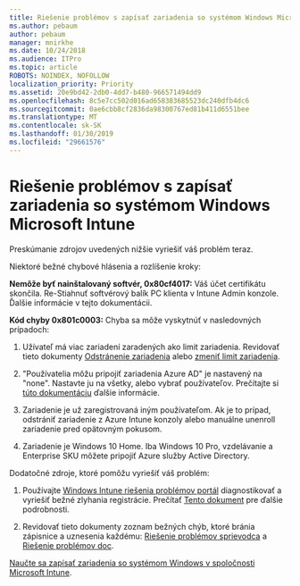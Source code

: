 ```yaml
---
title: Riešenie problémov s zapísať zariadenia so systémom Windows Microsoft Intune
ms.author: pebaum
author: pebaum
manager: mnirkhe
ms.date: 10/24/2018
ms.audience: ITPro
ms.topic: article
ROBOTS: NOINDEX, NOFOLLOW
localization_priority: Priority
ms.assetid: 20e9bd42-2db0-4dd7-b480-966571494dd9
ms.openlocfilehash: 8c5e7cc502d016ad658383685523dc240dfb4dc6
ms.sourcegitcommit: 0ae6cbb8cf2836da98300767ed81b411d6551bee
ms.translationtype: MT
ms.contentlocale: sk-SK
ms.lasthandoff: 01/30/2019
ms.locfileid: "29661576"
---
```

# <a name="troubleshoot-issues-with-enrolling-windows-devices-in-microsoft-intune"></a>Riešenie problémov s zapísať zariadenia so systémom Windows Microsoft Intune

Preskúmanie zdrojov uvedených nižšie vyriešiť váš problém teraz. 
  
Niektoré bežné chybové hlásenia a rozlíšenie kroky:
  
 **Nemôže byť nainštalovaný softvér, 0x80cf4017:** Váš účet certifikátu skončila. Re-Stiahnuť softvérový balík PC klienta v Intune Admin konzole. Ďalšie informácie v tejto dokumentácii. 
  
 **Kód chyby 0x801c0003:** Chyba sa môže vyskytnúť v nasledovných prípadoch: 
  
1. Užívateľ má viac zariadení zaradených ako limit zariadenia. Revidovať tieto dokumenty [Odstránenie zariadenia](https://docs.microsoft.com/intune/devices-wipe) alebo [zmeniť limit zariadenia](https://docs.microsoft.com/intune/enrollment-restrictions-set#set-device-limit-restrictions).
    
2. "Používatelia môžu pripojiť zariadenia Azure AD" je nastavený na "none". Nastavte ju na všetky, alebo vybrať používateľov. Prečítajte si [túto dokumentáciu](https://docs.microsoft.com/azure/active-directory/device-management-azure-portal#configure-device-settings) ďalšie informácie. 
    
3. Zariadenie je už zaregistrovaná iným používateľom. Ak je to prípad, odstrániť zariadenie z Azure Intune konzoly alebo manuálne unenroll zariadenie pred opätovným pokusom.
    
4. Zariadenie je Windows 10 Home. Iba Windows 10 Pro, vzdelávanie a Enterprise SKU môžete pripojiť Azure služby Active Directory.
    
Dodatočné zdroje, ktoré pomôžu vyriešiť váš problém:
  
1. Používajte [Windows Intune riešenia problémov portál](https://devicemanagement.microsoft.com/#blade/Microsoft_Intune_DeviceSettings/TroubleshootBlade) diagnostikovať a vyriešiť bežné zlyhania registrácie. Prečítať [Tento dokument](https://docs.microsoft.com/intune/help-desk-operators) pre ďalšie podrobnosti. 
    
2. Revidovať tieto dokumenty zoznam bežných chýb, ktoré bránia zápisnice a uznesenia každému: [Riešenie problémov sprievodca](https://support.microsoft.com/help/4089533/troubleshooting-windows-device-enrollment-problems-in-microsoft-intune) a [Riešenie problémov doc](https://docs.microsoft.com/intune-classic/troubleshoot/troubleshoot-device-enrollment-in-intune).
    
[Naučte sa zapísať zariadenia so systémom Windows v spoločnosti Microsoft Intune](https://docs.microsoft.com/intune/windows-enroll).
  

